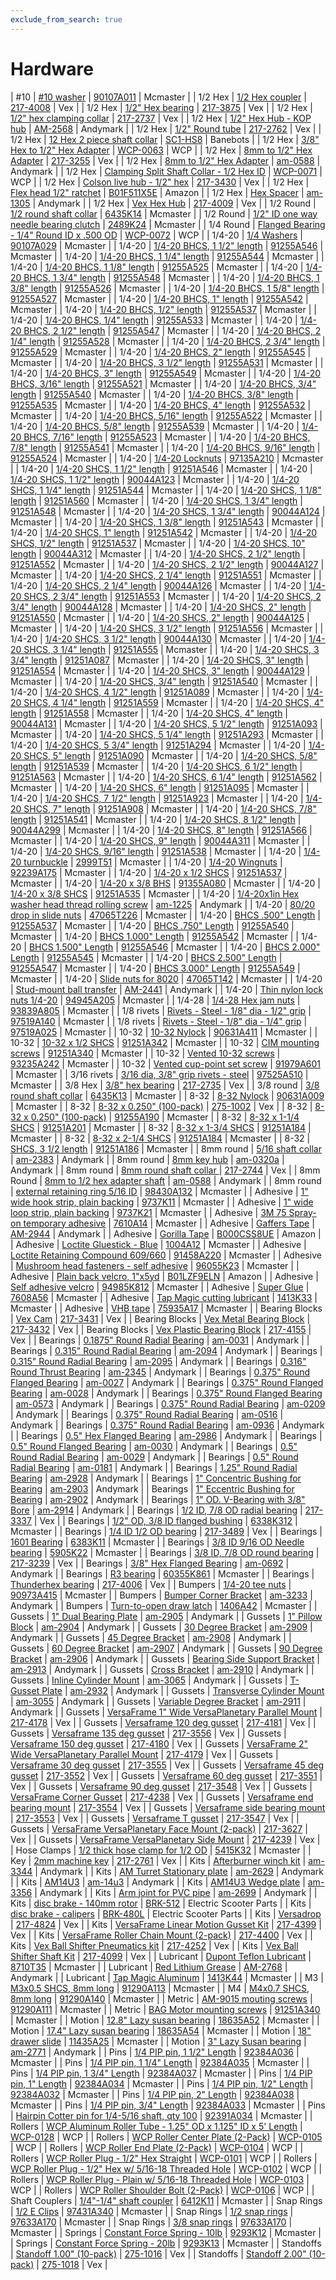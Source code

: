 ```yaml
---
exclude_from_search: true
---
```


# Hardware

| #10 | [#10 washer](https://jgermita.github.io/frc-parts/parts/00827.html) | [90107A011](https://www.mcmaster.com/#90107A011) | Mcmaster |
| 1/2 Hex | [1/2 Hex coupler](https://jgermita.github.io/frc-parts/parts/00174.html) | [217-4008](http://www.vexrobotics.com/217-4008.html) | Vex |
| 1/2 Hex | [1/2" Hex bearing](https://jgermita.github.io/frc-parts/parts/00175.html) | [217-3875](http://www.vexrobotics.com/vexpro/hardware/bearings.html) | Vex |
| 1/2 Hex | [1/2" hex clamping collar](https://jgermita.github.io/frc-parts/parts/00176.html) | [217-2737](http://www.vexrobotics.com/vexpro/hardware/shaft-collars.html) | Vex |
| 1/2 Hex | [1/2" Hex Hub - KOP hub](https://jgermita.github.io/frc-parts/parts/00177.html) | [AM-2568](http://www.andymark.com/product-p/am-2568.htm) | Andymark |
| 1/2 Hex | [1/2" Round tube](https://jgermita.github.io/frc-parts/parts/00178.html) | [217-2762](http://www.vexrobotics.com/vexpro/motion/shaft-stock.html) | Vex |
| 1/2 Hex | [12 Hex 2 piece shaft collar](https://jgermita.github.io/frc-parts/parts/00823.html) | [SC1-HS8](http://www.banebots.com/product/SC1-HS8.html) | Banebots |
| 1/2 Hex | [3/8" Hex to 1/2" Hex Adapter](https://jgermita.github.io/frc-parts/parts/01039.html) | [WCP-0063](http://www.wcproducts.net/WCP-0063) | WCP |
| 1/2 Hex | [8mm to 1/2" Hex Adapter](https://jgermita.github.io/frc-parts/parts/00942.html) | [217-3255](http://www.vexrobotics.com/vexpro/hardware/217-3255.html) | Vex |
| 1/2 Hex | [8mm to 1/2" Hex Adapter](https://jgermita.github.io/frc-parts/parts/00943.html) | [am-0588](http://www.andymark.com/8mm-Keyed-Bore-1-2-Inch-Hex-Adapter-p/am-0588.htm) | Andymark |
| 1/2 Hex | [Clamping Split Shaft Collar - 1/2  Hex ID](https://jgermita.github.io/frc-parts/parts/01047.html) | [WCP-0071](http://www.wcproducts.net/WCP-0071) | WCP |
| 1/2 Hex | [Colson live hub - 1/2" hex](https://jgermita.github.io/frc-parts/parts/00180.html) | [217-3430](http://www.vexrobotics.com/vexpro/motion/wheels-and-hubs/colsonhubs-g.html) | Vex |
| 1/2 Hex | [Flex head 1/2" ratchet](https://jgermita.github.io/frc-parts/parts/01010.html) | [B01F511X5E](https://www.amazon.com/gp/product/B01F511X5E/ref=oh_aui_detailpage_o03_s02?ie=UTF8&psc=1) | Amazon |
| 1/2 Hex | [Hex Spacer](https://jgermita.github.io/frc-parts/parts/00882.html) | [am-1305](http://www.andymark.com/product-p/am-1305.htm) | Andymark |
| 1/2 Hex | [Vex Hex Hub](https://jgermita.github.io/frc-parts/parts/00181.html) | [217-4009](http://www.vexrobotics.com/vexpro/motion/wheels-and-hubs/versahubs.html) | Vex |
| 1/2 Round | [1/2 round shaft collar](https://jgermita.github.io/frc-parts/parts/00182.html) | [6435K14](https://www.mcmaster.com/#6435K14) | Mcmaster |
| 1/2 Round | [1/2" ID one way needle bearing clutch](https://jgermita.github.io/frc-parts/parts/01015.html) | [2489K24](https://www.mcmaster.com/#2489K24) | Mcmaster |
| 1/4 Round | [Flanged Bearing - 1/4"  Round ID x .500 OD](https://jgermita.github.io/frc-parts/parts/01048.html) | [WCP-0072](http://www.wcproducts.net/WCP-0072) | WCP |
| 1/4-20 | [1/4 Washers](https://jgermita.github.io/frc-parts/parts/00183.html) | [90107A029](https://www.mcmaster.com/#90107A029) | Mcmaster |
| 1/4-20 | [1/4-20 BHCS, 1 1/2" length](https://jgermita.github.io/frc-parts/parts/00184.html) | [91255A546](https://www.mcmaster.com/#91255A546) | Mcmaster |
| 1/4-20 | [1/4-20 BHCS, 1 1/4" length](https://jgermita.github.io/frc-parts/parts/00185.html) | [91255A544](https://www.mcmaster.com/#91255A544) | Mcmaster |
| 1/4-20 | [1/4-20 BHCS, 1 1/8" length](https://jgermita.github.io/frc-parts/parts/00186.html) | [91255A525](https://www.mcmaster.com/#91255A525) | Mcmaster |
| 1/4-20 | [1/4-20 BHCS, 1 3/4" length](https://jgermita.github.io/frc-parts/parts/00187.html) | [91255A548](https://www.mcmaster.com/#91255A548) | Mcmaster |
| 1/4-20 | [1/4-20 BHCS, 1 3/8" length](https://jgermita.github.io/frc-parts/parts/00188.html) | [91255A526](https://www.mcmaster.com/#91255A526) | Mcmaster |
| 1/4-20 | [1/4-20 BHCS, 1 5/8" length](https://jgermita.github.io/frc-parts/parts/00189.html) | [91255A527](https://www.mcmaster.com/#91255A527) | Mcmaster |
| 1/4-20 | [1/4-20 BHCS, 1" length](https://jgermita.github.io/frc-parts/parts/00190.html) | [91255A542](https://www.mcmaster.com/#91255A542) | Mcmaster |
| 1/4-20 | [1/4-20 BHCS, 1/2" length](https://jgermita.github.io/frc-parts/parts/00191.html) | [91255A537](https://www.mcmaster.com/#91255A537) | Mcmaster |
| 1/4-20 | [1/4-20 BHCS, 1/4" length](https://jgermita.github.io/frc-parts/parts/00192.html) | [91255A533](https://www.mcmaster.com/#91255A533) | Mcmaster |
| 1/4-20 | [1/4-20 BHCS, 2 1/2" length](https://jgermita.github.io/frc-parts/parts/00193.html) | [91255A547](https://www.mcmaster.com/#91255A547) | Mcmaster |
| 1/4-20 | [1/4-20 BHCS, 2 1/4" length](https://jgermita.github.io/frc-parts/parts/00194.html) | [91255A528](https://www.mcmaster.com/#91255A528) | Mcmaster |
| 1/4-20 | [1/4-20 BHCS, 2 3/4" length](https://jgermita.github.io/frc-parts/parts/00195.html) | [91255A529](https://www.mcmaster.com/#91255A529) | Mcmaster |
| 1/4-20 | [1/4-20 BHCS, 2" length](https://jgermita.github.io/frc-parts/parts/00196.html) | [91255A545](https://www.mcmaster.com/#91255A545) | Mcmaster |
| 1/4-20 | [1/4-20 BHCS, 3 1/2" length](https://jgermita.github.io/frc-parts/parts/00197.html) | [91255A531](https://www.mcmaster.com/#91255A531) | Mcmaster |
| 1/4-20 | [1/4-20 BHCS, 3" length](https://jgermita.github.io/frc-parts/parts/00198.html) | [91255A549](https://www.mcmaster.com/#91255A549) | Mcmaster |
| 1/4-20 | [1/4-20 BHCS, 3/16" length](https://jgermita.github.io/frc-parts/parts/00199.html) | [91255A521](https://www.mcmaster.com/#91255A521) | Mcmaster |
| 1/4-20 | [1/4-20 BHCS, 3/4" length](https://jgermita.github.io/frc-parts/parts/00200.html) | [91255A540](https://www.mcmaster.com/#91255A540) | Mcmaster |
| 1/4-20 | [1/4-20 BHCS, 3/8" length](https://jgermita.github.io/frc-parts/parts/00201.html) | [91255A535](https://www.mcmaster.com/#91255A535) | Mcmaster |
| 1/4-20 | [1/4-20 BHCS, 4" length](https://jgermita.github.io/frc-parts/parts/00202.html) | [91255A532](https://www.mcmaster.com/#91255A532) | Mcmaster |
| 1/4-20 | [1/4-20 BHCS, 5/16" length](https://jgermita.github.io/frc-parts/parts/00203.html) | [91255A522](https://www.mcmaster.com/#91255A522) | Mcmaster |
| 1/4-20 | [1/4-20 BHCS, 5/8" length](https://jgermita.github.io/frc-parts/parts/00204.html) | [91255A539](https://www.mcmaster.com/#91255A539) | Mcmaster |
| 1/4-20 | [1/4-20 BHCS, 7/16" length](https://jgermita.github.io/frc-parts/parts/00205.html) | [91255A523](https://www.mcmaster.com/#91255A523) | Mcmaster |
| 1/4-20 | [1/4-20 BHCS, 7/8" length](https://jgermita.github.io/frc-parts/parts/00206.html) | [91255A541](https://www.mcmaster.com/#91255A541) | Mcmaster |
| 1/4-20 | [1/4-20 BHCS, 9/16" length](https://jgermita.github.io/frc-parts/parts/00207.html) | [91255A524](https://www.mcmaster.com/#91255A524) | Mcmaster |
| 1/4-20 | [1/4-20 Locknuts](https://jgermita.github.io/frc-parts/parts/00208.html) | [97135A210](https://www.mcmaster.com/#97135A210) | Mcmaster |
| 1/4-20 | [1/4-20 SHCS, 1 1/2" length](https://jgermita.github.io/frc-parts/parts/00209.html) | [91251A546](https://www.mcmaster.com/#91251A546) | Mcmaster |
| 1/4-20 | [1/4-20 SHCS, 1 1/2" length](https://jgermita.github.io/frc-parts/parts/00210.html) | [90044A123](https://www.mcmaster.com/#90044A123) | Mcmaster |
| 1/4-20 | [1/4-20 SHCS, 1 1/4" length](https://jgermita.github.io/frc-parts/parts/00211.html) | [91251A544](https://www.mcmaster.com/#91251A544) | Mcmaster |
| 1/4-20 | [1/4-20 SHCS, 1 1/8" length](https://jgermita.github.io/frc-parts/parts/00212.html) | [91251A560](https://www.mcmaster.com/#91251A560) | Mcmaster |
| 1/4-20 | [1/4-20 SHCS, 1 3/4" length](https://jgermita.github.io/frc-parts/parts/00213.html) | [91251A548](https://www.mcmaster.com/#91251A548) | Mcmaster |
| 1/4-20 | [1/4-20 SHCS, 1 3/4" length](https://jgermita.github.io/frc-parts/parts/00214.html) | [90044A124](https://www.mcmaster.com/#90044A124) | Mcmaster |
| 1/4-20 | [1/4-20 SHCS, 1 3/8" length](https://jgermita.github.io/frc-parts/parts/00215.html) | [91251A543](https://www.mcmaster.com/#91251A543) | Mcmaster |
| 1/4-20 | [1/4-20 SHCS, 1" length](https://jgermita.github.io/frc-parts/parts/00216.html) | [91251A542](https://www.mcmaster.com/#91251A542) | Mcmaster |
| 1/4-20 | [1/4-20 SHCS, 1/2" length](https://jgermita.github.io/frc-parts/parts/00217.html) | [91251A537](https://www.mcmaster.com/#91251A537) | Mcmaster |
| 1/4-20 | [1/4-20 SHCS, 10" length](https://jgermita.github.io/frc-parts/parts/00218.html) | [90044A312](https://www.mcmaster.com/#90044A312) | Mcmaster |
| 1/4-20 | [1/4-20 SHCS, 2 1/2" length](https://jgermita.github.io/frc-parts/parts/00219.html) | [91251A552](https://www.mcmaster.com/#91251A552) | Mcmaster |
| 1/4-20 | [1/4-20 SHCS, 2 1/2" length](https://jgermita.github.io/frc-parts/parts/00220.html) | [90044A127](https://www.mcmaster.com/#90044A127) | Mcmaster |
| 1/4-20 | [1/4-20 SHCS, 2 1/4" length](https://jgermita.github.io/frc-parts/parts/00221.html) | [91251A551](https://www.mcmaster.com/#91251A551) | Mcmaster |
| 1/4-20 | [1/4-20 SHCS, 2 1/4" length](https://jgermita.github.io/frc-parts/parts/00222.html) | [90044A126](https://www.mcmaster.com/#90044A126) | Mcmaster |
| 1/4-20 | [1/4-20 SHCS, 2 3/4" length](https://jgermita.github.io/frc-parts/parts/00223.html) | [91251A553](https://www.mcmaster.com/#91251A553) | Mcmaster |
| 1/4-20 | [1/4-20 SHCS, 2 3/4" length](https://jgermita.github.io/frc-parts/parts/00224.html) | [90044A128](https://www.mcmaster.com/#90044A128) | Mcmaster |
| 1/4-20 | [1/4-20 SHCS, 2" length](https://jgermita.github.io/frc-parts/parts/00225.html) | [91251A550](https://www.mcmaster.com/#91251A550) | Mcmaster |
| 1/4-20 | [1/4-20 SHCS, 2" length](https://jgermita.github.io/frc-parts/parts/00226.html) | [90044A125](https://www.mcmaster.com/#90044A125) | Mcmaster |
| 1/4-20 | [1/4-20 SHCS, 3 1/2" length](https://jgermita.github.io/frc-parts/parts/00227.html) | [91251A556](https://www.mcmaster.com/#91251A556) | Mcmaster |
| 1/4-20 | [1/4-20 SHCS, 3 1/2" length](https://jgermita.github.io/frc-parts/parts/00228.html) | [90044A130](https://www.mcmaster.com/#90044A130) | Mcmaster |
| 1/4-20 | [1/4-20 SHCS, 3 1/4" length](https://jgermita.github.io/frc-parts/parts/00229.html) | [91251A555](https://www.mcmaster.com/#91251A555) | Mcmaster |
| 1/4-20 | [1/4-20 SHCS, 3 3/4" length](https://jgermita.github.io/frc-parts/parts/00230.html) | [91251A087](https://www.mcmaster.com/#91251A087) | Mcmaster |
| 1/4-20 | [1/4-20 SHCS, 3" length](https://jgermita.github.io/frc-parts/parts/00231.html) | [91251A554](https://www.mcmaster.com/#91251A554) | Mcmaster |
| 1/4-20 | [1/4-20 SHCS, 3" length](https://jgermita.github.io/frc-parts/parts/00232.html) | [90044A129](https://www.mcmaster.com/#90044A129) | Mcmaster |
| 1/4-20 | [1/4-20 SHCS, 3/4" length](https://jgermita.github.io/frc-parts/parts/00233.html) | [91251A540](https://www.mcmaster.com/#91251A540) | Mcmaster |
| 1/4-20 | [1/4-20 SHCS, 4 1/2" length](https://jgermita.github.io/frc-parts/parts/00234.html) | [91251A089](https://www.mcmaster.com/#91251A089) | Mcmaster |
| 1/4-20 | [1/4-20 SHCS, 4 1/4" length](https://jgermita.github.io/frc-parts/parts/00235.html) | [91251A559](https://www.mcmaster.com/#91251A559) | Mcmaster |
| 1/4-20 | [1/4-20 SHCS, 4" length](https://jgermita.github.io/frc-parts/parts/00236.html) | [91251A558](https://www.mcmaster.com/#91251A558) | Mcmaster |
| 1/4-20 | [1/4-20 SHCS, 4" length](https://jgermita.github.io/frc-parts/parts/00237.html) | [90044A131](https://www.mcmaster.com/#90044A131) | Mcmaster |
| 1/4-20 | [1/4-20 SHCS, 5 1/2" length](https://jgermita.github.io/frc-parts/parts/00238.html) | [91251A093](https://www.mcmaster.com/#91251A093) | Mcmaster |
| 1/4-20 | [1/4-20 SHCS, 5 1/4" length](https://jgermita.github.io/frc-parts/parts/00239.html) | [91251A293](https://www.mcmaster.com/#91251A293) | Mcmaster |
| 1/4-20 | [1/4-20 SHCS, 5 3/4" length](https://jgermita.github.io/frc-parts/parts/00240.html) | [91251A294](https://www.mcmaster.com/#91251A294) | Mcmaster |
| 1/4-20 | [1/4-20 SHCS, 5" length](https://jgermita.github.io/frc-parts/parts/00241.html) | [91251A090](https://www.mcmaster.com/#91251A090) | Mcmaster |
| 1/4-20 | [1/4-20 SHCS, 5/8" length](https://jgermita.github.io/frc-parts/parts/00242.html) | [91251A539](https://www.mcmaster.com/#91251A539) | Mcmaster |
| 1/4-20 | [1/4-20 SHCS, 6 1/2" length](https://jgermita.github.io/frc-parts/parts/00243.html) | [91251A563](https://www.mcmaster.com/#91251A563) | Mcmaster |
| 1/4-20 | [1/4-20 SHCS, 6 1/4" length](https://jgermita.github.io/frc-parts/parts/00244.html) | [91251A562](https://www.mcmaster.com/#91251A562) | Mcmaster |
| 1/4-20 | [1/4-20 SHCS, 6" length](https://jgermita.github.io/frc-parts/parts/00245.html) | [91251A095](https://www.mcmaster.com/#91251A095) | Mcmaster |
| 1/4-20 | [1/4-20 SHCS, 7 1/2" length](https://jgermita.github.io/frc-parts/parts/00246.html) | [91251A923](https://www.mcmaster.com/#91251A923) | Mcmaster |
| 1/4-20 | [1/4-20 SHCS, 7" length](https://jgermita.github.io/frc-parts/parts/00247.html) | [91251A908](https://www.mcmaster.com/#91251A908) | Mcmaster |
| 1/4-20 | [1/4-20 SHCS, 7/8" length](https://jgermita.github.io/frc-parts/parts/00248.html) | [91251A541](https://www.mcmaster.com/#91251A541) | Mcmaster |
| 1/4-20 | [1/4-20 SHCS, 8 1/2" length](https://jgermita.github.io/frc-parts/parts/00249.html) | [90044A299](https://www.mcmaster.com/#90044A299) | Mcmaster |
| 1/4-20 | [1/4-20 SHCS, 8" length](https://jgermita.github.io/frc-parts/parts/00250.html) | [91251A566](https://www.mcmaster.com/#91251A566) | Mcmaster |
| 1/4-20 | [1/4-20 SHCS, 9" length](https://jgermita.github.io/frc-parts/parts/00251.html) | [90044A311](https://www.mcmaster.com/#90044A311) | Mcmaster |
| 1/4-20 | [1/4-20 SHCS, 9/16" length](https://jgermita.github.io/frc-parts/parts/00252.html) | [91251A538](https://www.mcmaster.com/#91251A538) | Mcmaster |
| 1/4-20 | [1/4-20 turnbuckle](https://jgermita.github.io/frc-parts/parts/00253.html) | [2999T51](https://www.mcmaster.com/#2999T51) | Mcmaster |
| 1/4-20 | [1/4-20 Wingnuts](https://jgermita.github.io/frc-parts/parts/00254.html) | [92239A175](https://www.mcmaster.com/#92239A175) | Mcmaster |
| 1/4-20 | [1/4-20 x 1/2 SHCS](https://jgermita.github.io/frc-parts/parts/00255.html) | [91251A537](https://www.mcmaster.com/#91251A537) | Mcmaster |
| 1/4-20 | [1/4-20 x 3/8 BHS](https://jgermita.github.io/frc-parts/parts/00256.html) | [91355A080](https://www.mcmaster.com/#91355A080) | Mcmaster |
| 1/4-20 | [1/4-20 x 3/8 SHCS](https://jgermita.github.io/frc-parts/parts/00257.html) | [91251A535](https://www.mcmaster.com/#91251A535) | Mcmaster |
| 1/4-20 | [1/4-20x1in Hex washer head thread rolling screw](https://jgermita.github.io/frc-parts/parts/00258.html) | [am-1225](http://www.andymark.com/product-p/am-1225.htm) | Andymark |
| 1/4-20 | [80/20 drop in slide nuts](https://jgermita.github.io/frc-parts/parts/00259.html) | [47065T226](https://www.mcmaster.com/#47065T226) | Mcmaster |
| 1/4-20 | [BHCS .500" Length](https://jgermita.github.io/frc-parts/parts/00260.html) | [91255A537](https://www.mcmaster.com/#91255A537) | Mcmaster |
| 1/4-20 | [BHCS .750" Length](https://jgermita.github.io/frc-parts/parts/00261.html) | [91255A540](https://www.mcmaster.com/#91255A540) | Mcmaster |
| 1/4-20 | [BHCS 1.000" Length](https://jgermita.github.io/frc-parts/parts/00262.html) | [91255A542](https://www.mcmaster.com/#91255A542) | Mcmaster |
| 1/4-20 | [BHCS 1.500" Length](https://jgermita.github.io/frc-parts/parts/00263.html) | [91255A546](https://www.mcmaster.com/#91255A546) | Mcmaster |
| 1/4-20 | [BHCS 2.000" Length](https://jgermita.github.io/frc-parts/parts/00264.html) | [91255A545](https://www.mcmaster.com/#91255A545) | Mcmaster |
| 1/4-20 | [BHCS 2.500" Length](https://jgermita.github.io/frc-parts/parts/00265.html) | [91255A547](https://www.mcmaster.com/#91255A547) | Mcmaster |
| 1/4-20 | [BHCS 3.000" Length](https://jgermita.github.io/frc-parts/parts/00266.html) | [91255A549](https://www.mcmaster.com/#91255A549) | Mcmaster |
| 1/4-20 | [Slide nuts for 8020](https://jgermita.github.io/frc-parts/parts/00267.html) | [47065T142](https://www.mcmaster.com/#47065T142) | Mcmaster |
| 1/4-20 | [Stud-mount ball transfer](https://jgermita.github.io/frc-parts/parts/00268.html) | [AM-2441](http://www.andymark.com/product-p/am-2441.htm) | Andymark |
| 1/4-20 | [Thin nylon lock nuts 1/4-20](https://jgermita.github.io/frc-parts/parts/00269.html) | [94945A205](https://www.mcmaster.com/#94945A205) | Mcmaster |
| 1/4-28 | [1/4-28 Hex jam nuts](https://jgermita.github.io/frc-parts/parts/00897.html) | [93839A805](https://www.mcmaster.com/#93839A805) | Mcmaster |
| 1/8 rivets | [Rivets - Steel - 1/8" dia - 1/2" grip](https://jgermita.github.io/frc-parts/parts/00270.html) | [97519A140](https://www.mcmaster.com/#97519A140) | Mcmaster |
| 1/8 rivets | [Rivets - Steel - 1/8" dia - 1/4" grip](https://jgermita.github.io/frc-parts/parts/00271.html) | [97519A025](https://www.mcmaster.com/#97519A025) | Mcmaster |
| 10-32 | [10-32 Nylock](https://jgermita.github.io/frc-parts/parts/00997.html) | [90631A411](https://www.mcmaster.com/#90631A411) | Mcmaster |
| 10-32 | [10-32 x 1/2 SHCS](https://jgermita.github.io/frc-parts/parts/00272.html) | [91251A342](https://www.mcmaster.com/#91251A342) | Mcmaster |
| 10-32 | [CIM mounting screws](https://jgermita.github.io/frc-parts/parts/00273.html) | [91251A340](https://www.mcmaster.com/#91251A340) | Mcmaster |
| 10-32 | [Vented 10-32 screws](https://jgermita.github.io/frc-parts/parts/00274.html) | [93235A242](https://www.mcmaster.com/#93235A242) | Mcmaster |
| 10-32 | [Vented cup-point set screw](https://jgermita.github.io/frc-parts/parts/01018.html) | [91979A601](https://www.mcmaster.com/#91979A601) | Mcmaster |
| 3/16 rivets | [3/16 dia, 3/8" grip rivets - steel](https://jgermita.github.io/frc-parts/parts/00275.html) | [97525A510](https://www.mcmaster.com/#97525A510) | Mcmaster |
| 3/8 Hex | [3/8" hex bearing](https://jgermita.github.io/frc-parts/parts/00276.html) | [217-2735](http://www.vexrobotics.com/vexpro/hardware/bearings.html) | Vex |
| 3/8 round | [3/8 round shaft collar](https://jgermita.github.io/frc-parts/parts/00277.html) | [6435K13](https://www.mcmaster.com/#6435K13) | Mcmaster |
| 8-32 | [8-32 Nylock](https://jgermita.github.io/frc-parts/parts/00998.html) | [90631A009](https://www.mcmaster.com/#90631A009) | Mcmaster |
| 8-32 | [8-32 x 0.250" (100-pack)](https://jgermita.github.io/frc-parts/parts/00278.html) | [275-1002](http://www.vexrobotics.com/all-screws.html) | Vex |
| 8-32 | [8-32 x 0.250" (100-pack)](https://jgermita.github.io/frc-parts/parts/00279.html) | [91255A190](https://www.mcmaster.com/#91255A190) | Mcmaster |
| 8-32 | [8-32 x 1-1/4 SHCS](https://jgermita.github.io/frc-parts/parts/00280.html) | [91251A201](https://www.mcmaster.com/#91251A201) | Mcmaster |
| 8-32 | [8-32 x 1-3/4 SHCS](https://jgermita.github.io/frc-parts/parts/00281.html) | [91251A184](https://www.mcmaster.com/#91251A184) | Mcmaster |
| 8-32 | [8-32 x 2-1/4 SHCS](https://jgermita.github.io/frc-parts/parts/00282.html) | [91251A184](https://www.mcmaster.com/#91251A184) | Mcmaster |
| 8-32 | [SHCS, 3 1/2 length](https://jgermita.github.io/frc-parts/parts/00992.html) | [91251A186](https://www.mcmaster.com/#91251A186) | Mcmaster |
| 8mm round | [5/16 shaft collar](https://jgermita.github.io/frc-parts/parts/00283.html) | [am-2383](http://www.andymark.com/product-p/am-2383.htm) | Andymark |
| 8mm round | [8mm key hub](https://jgermita.github.io/frc-parts/parts/00284.html) | [am-0320a](http://www.andymark.com/Hub-p/am-0320a.htm) | Andymark |
| 8mm round | [8mm round shaft collar ](https://jgermita.github.io/frc-parts/parts/00285.html) | [217-2744](http://www.vexrobotics.com/shaft-collars.html) | Vex |
| 8mm Round | [8mm to 1/2 hex adapter shaft](https://jgermita.github.io/frc-parts/parts/00286.html) | [am-0588](http://www.andymark.com/product-p/am-0588.htm) | Andymark |
| 8mm round | [external retaining ring 5/16 ID](https://jgermita.github.io/frc-parts/parts/00287.html) | [98430A132](https://www.mcmaster.com/#98430A132) | Mcmaster |
| Adhesive | [1" wide hook strip, plain backing](https://jgermita.github.io/frc-parts/parts/00292.html) | [9737K11](https://www.mcmaster.com/#9737K11) | Mcmaster |
| Adhesive | [1" wide loop strip, plain backing](https://jgermita.github.io/frc-parts/parts/00293.html) | [9737K21](https://www.mcmaster.com/#9737K21) | Mcmaster |
| Adhesive | [3M 75 Spray-on temporary adhesive](https://jgermita.github.io/frc-parts/parts/00933.html) | [7610A14](https://www.mcmaster.com/#7610A14) | Mcmaster |
| Adhesive | [Gaffers Tape](https://jgermita.github.io/frc-parts/parts/00288.html) | [AM-2944](http://www.andymark.com/product-p/am-tape.htm?1=1&CartID=0) | Andymark |
| Adhesive | [Gorilla Tape](https://jgermita.github.io/frc-parts/parts/00289.html) | [B000CSS8UE](http://www.amazon.com/Black-Gorilla-Tape-1-88-Roll/dp/B000CSS8UE/ref=sr_1_1?ie=UTF8&qid=1446016170&sr=8-1&keywords=gorilla+tape) | Amazon |
| Adhesive | [Loctite Gluestick - Blue](https://jgermita.github.io/frc-parts/parts/00290.html) | [1004A12](https://www.mcmaster.com/#1004A12) | Mcmaster |
| Adhesive | [Loctite Retaining Compound 609/660](https://jgermita.github.io/frc-parts/parts/00291.html) | [91458A220](https://www.mcmaster.com/#91458A220) | Mcmaster |
| Adhesive | [Mushroom head fasteners - self adhesive](https://jgermita.github.io/frc-parts/parts/00900.html) | [96055K23](https://www.mcmaster.com/#96055K23) | Mcmaster |
| Adhesive | [Plain back velcro, 1"x5yd](https://jgermita.github.io/frc-parts/parts/01008.html) | [B01LZF9ELN](https://www.amazon.com/gp/product/B01LZF9ELN/ref=oh_aui_detailpage_o00_s00?ie=UTF8&psc=1) | Amazon |
| Adhesive | [Self adhesive velcro](https://jgermita.github.io/frc-parts/parts/00877.html) | [94985K812](https://www.mcmaster.com/#94985K812) | Mcmaster |
| Adhesive | [Super Glue](https://jgermita.github.io/frc-parts/parts/00294.html) | [7608A56](https://www.mcmaster.com/#7608A56) | Mcmaster |
| Adhesive | [Tap Magic cutting lubricant](https://jgermita.github.io/frc-parts/parts/00295.html) | [1413K33](https://www.mcmaster.com/#1413K33) | Mcmaster |
| Adhesive | [VHB tape](https://jgermita.github.io/frc-parts/parts/00296.html) | [75935A17](https://www.mcmaster.com/#75935A17) | Mcmaster |
| Bearing Blocks | [Vex Cam](https://jgermita.github.io/frc-parts/parts/00297.html) | [217-3431](http://www.vexrobotics.com/vexpro/all/bearingblocks-g.html) | Vex |
| Bearing Blocks | [Vex Metal Bearing Block](https://jgermita.github.io/frc-parts/parts/00298.html) | [217-3432](http://www.vexrobotics.com/vexpro/all/bearingblocks-g.html) | Vex |
| Bearing Blocks | [Vex Plastic Bearing Block](https://jgermita.github.io/frc-parts/parts/00299.html) | [217-4155](http://www.vexrobotics.com/vexpro/all/bearingblocks-g.html) | Vex |
| Bearings | [0.1875" Round Radial Bearing](https://jgermita.github.io/frc-parts/parts/00853.html) | [am-0031](http://www.andymark.com/Bearings-s/239.htm) | Andymark |
| Bearings | [0.315" Round Radial Bearing](https://jgermita.github.io/frc-parts/parts/00860.html) | [am-2094](http://www.andymark.com/Bearings-s/239.htm) | Andymark |
| Bearings | [0.315" Round Radial Bearing](https://jgermita.github.io/frc-parts/parts/00861.html) | [am-2095](http://www.andymark.com/Bearings-s/239.htm) | Andymark |
| Bearings | [0.316" Round Thrust Bearing](https://jgermita.github.io/frc-parts/parts/00862.html) | [am-2345](http://www.andymark.com/Bearings-s/239.htm) | Andymark |
| Bearings | [0.375" Round Flanged Bearing](https://jgermita.github.io/frc-parts/parts/00849.html) | [am-0027](http://www.andymark.com/Bearings-s/239.htm) | Andymark |
| Bearings | [0.375" Round Flanged Bearing](https://jgermita.github.io/frc-parts/parts/00850.html) | [am-0028](http://www.andymark.com/Bearings-s/239.htm) | Andymark |
| Bearings | [0.375" Round Flanged Bearing](https://jgermita.github.io/frc-parts/parts/00857.html) | [am-0573](http://www.andymark.com/Bearings-s/239.htm) | Andymark |
| Bearings | [0.375" Round Radial Bearing](https://jgermita.github.io/frc-parts/parts/00855.html) | [am-0209](http://www.andymark.com/Bearings-s/239.htm) | Andymark |
| Bearings | [0.375" Round Radial Bearing](https://jgermita.github.io/frc-parts/parts/00856.html) | [am-0516](http://www.andymark.com/Bearings-s/239.htm) | Andymark |
| Bearings | [0.375" Round Radial Bearing](https://jgermita.github.io/frc-parts/parts/00859.html) | [am-0936](http://www.andymark.com/Bearings-s/239.htm) | Andymark |
| Bearings | [0.5" Hex Flanged Bearing](https://jgermita.github.io/frc-parts/parts/00864.html) | [am-2986](http://www.andymark.com/Bearings-s/239.htm) | Andymark |
| Bearings | [0.5" Round Flanged Bearing](https://jgermita.github.io/frc-parts/parts/00852.html) | [am-0030](http://www.andymark.com/Bearings-s/239.htm) | Andymark |
| Bearings | [0.5" Round Radial Bearing](https://jgermita.github.io/frc-parts/parts/00851.html) | [am-0029](http://www.andymark.com/Bearings-s/239.htm) | Andymark |
| Bearings | [0.5" Round Radial Bearing](https://jgermita.github.io/frc-parts/parts/00854.html) | [am-0181](http://www.andymark.com/Bearings-s/239.htm) | Andymark |
| Bearings | [1.25" Round Radial Bearing](https://jgermita.github.io/frc-parts/parts/00863.html) | [am-2928](http://www.andymark.com/Bearings-s/239.htm) | Andymark |
| Bearings | [1" Concentric Bushing for Bearing](https://jgermita.github.io/frc-parts/parts/00301.html) | [am-2903](http://www.andymark.com/product-p/am-2903.htm) | Andymark |
| Bearings | [1" Eccentric Bushing for Bearing](https://jgermita.github.io/frc-parts/parts/00302.html) | [am-2902](http://www.andymark.com/product-p/am-2902.htm) | Andymark |
| Bearings | [1" OD. V-Bearing with 3/8" Bore](https://jgermita.github.io/frc-parts/parts/00303.html) | [am-2914](http://www.andymark.com/product-p/am-2914.htm) | Andymark |
| Bearings | [1/2 ID, 7/8 OD radial bearing](https://jgermita.github.io/frc-parts/parts/00840.html) | [217-3337](http://www.vexrobotics.com/vexpro/motion/bearings.html) | Vex |
| Bearings | [1/2" OD, 3/8 ID flanged bushing](https://jgermita.github.io/frc-parts/parts/00304.html) | [6338K312](https://www.mcmaster.com/#6338K312) | Mcmaster |
| Bearings | [1/4 ID 1/2 OD bearing](https://jgermita.github.io/frc-parts/parts/00300.html) | [217-3489](http://www.vexrobotics.com/vexpro/hardware/bearings.html) | Vex |
| Bearings | [1601 Bearing](https://jgermita.github.io/frc-parts/parts/00994.html) | [6383K11](https://www.mcmaster.com/#6383K11) | Mcmaster |
| Bearings | [3/8 ID 9/16 OD Needle bearing](https://jgermita.github.io/frc-parts/parts/00839.html) | [5905K22](https://www.mcmaster.com/#5905K22) | Mcmaster |
| Bearings | [3/8 ID, 7/8 OD round bearing](https://jgermita.github.io/frc-parts/parts/00305.html) | [217-3239](http://www.vexrobotics.com/vexpro/hardware/bearings.html) | Vex |
| Bearings | [3/8" Hex Flanged Bearing](https://jgermita.github.io/frc-parts/parts/00858.html) | [am-0692](http://www.andymark.com/Bearings-s/239.htm) | Andymark |
| Bearings | [R3 bearing](https://jgermita.github.io/frc-parts/parts/00993.html) | [60355K861](https://www.mcmaster.com/#60355K861) | Mcmaster |
| Bearings | [Thunderhex bearing](https://jgermita.github.io/frc-parts/parts/00306.html) | [217-4006](http://www.vexrobotics.com/vexpro/motion/bearings.html) | Vex |
| Bumpers | [1/4-20 tee nuts](https://jgermita.github.io/frc-parts/parts/00307.html) | [90973A415](https://www.mcmaster.com/#90973A415) | Mcmaster |
| Bumpers | [Bumper Corner Bracket](https://jgermita.github.io/frc-parts/parts/00931.html) | [am-3233](http://www.andymark.com/AM14U3-p/am-3233.htm) | Andymark |
| Bumpers | [Turn-to-open draw latch](https://jgermita.github.io/frc-parts/parts/00308.html) | [1406A42](https://www.mcmaster.com/#1406A42) | Mcmaster |
| Gussets | [1" Dual Bearing Plate](https://jgermita.github.io/frc-parts/parts/00309.html) | [am-2905](http://www.andymark.com/product-p/am-2905.htm) | Andymark |
| Gussets | [1" Pillow Block](https://jgermita.github.io/frc-parts/parts/00310.html) | [am-2904](http://www.andymark.com/product-p/am-2904.htm) | Andymark |
| Gussets | [30 Degree Bracket](https://jgermita.github.io/frc-parts/parts/00311.html) | [am-2909](http://www.andymark.com/product-p/am-2909.htm) | Andymark |
| Gussets | [45 Degree Bracket](https://jgermita.github.io/frc-parts/parts/00312.html) | [am-2908](http://www.andymark.com/product-p/am-2908.htm) | Andymark |
| Gussets | [60 Degree Bracket](https://jgermita.github.io/frc-parts/parts/00313.html) | [am-2907](http://www.andymark.com/product-p/am-2907.htm) | Andymark |
| Gussets | [90 Degree Bracket](https://jgermita.github.io/frc-parts/parts/00314.html) | [am-2906](http://www.andymark.com/product-p/am-2906.htm) | Andymark |
| Gussets | [Bearing Side Support Bracket](https://jgermita.github.io/frc-parts/parts/00315.html) | [am-2913](http://www.andymark.com/product-p/am-2913.htm) | Andymark |
| Gussets | [Cross Bracket](https://jgermita.github.io/frc-parts/parts/00316.html) | [am-2910](http://www.andymark.com/product-p/am-2910.htm) | Andymark |
| Gussets | [Inline Cylinder Mount](https://jgermita.github.io/frc-parts/parts/00317.html) | [am-3065](http://www.andymark.com/product-p/am-3065.htm) | Andymark |
| Gussets | [T-Gusset Plate](https://jgermita.github.io/frc-parts/parts/00318.html) | [am-2932](http://www.andymark.com/product-p/am-2932.htm) | Andymark |
| Gussets | [Transverse Cylinder Mount](https://jgermita.github.io/frc-parts/parts/00319.html) | [am-3055](http://www.andymark.com/product-p/am-3055.htm) | Andymark |
| Gussets | [Variable Degree Bracket](https://jgermita.github.io/frc-parts/parts/00320.html) | [am-2911](http://www.andymark.com/product-p/am-2911.htm) | Andymark |
| Gussets | [VersaFrame 1" Wide VersaPlanetary Parallel Mount](https://jgermita.github.io/frc-parts/parts/00321.html) | [217-4178](http://www.vexrobotics.com/vexpro/versaframe/versaframegussetsandmounts.html) | Vex |
| Gussets | [Versaframe 120 deg gusset](https://jgermita.github.io/frc-parts/parts/00322.html) | [217-4181](http://www.vexrobotics.com/vexpro/versaframe/versaframegussetsandmounts.html) | Vex |
| Gussets | [Versaframe 135 deg gusset](https://jgermita.github.io/frc-parts/parts/00323.html) | [217-3556](http://www.vexrobotics.com/vexpro/versaframe/versaframegussetsandmounts.html) | Vex |
| Gussets | [Versaframe 150 deg gusset](https://jgermita.github.io/frc-parts/parts/00324.html) | [217-4180](http://www.vexrobotics.com/vexpro/versaframe/versaframegussetsandmounts.html) | Vex |
| Gussets | [VersaFrame 2" Wide VersaPlanetary Parallel Mount](https://jgermita.github.io/frc-parts/parts/00325.html) | [217-4179](http://www.vexrobotics.com/vexpro/versaframe/versaframegussetsandmounts.html) | Vex |
| Gussets | [Versaframe 30 deg gusset](https://jgermita.github.io/frc-parts/parts/00326.html) | [217-3555](http://www.vexrobotics.com/vexpro/versaframe/versaframegussetsandmounts.html) | Vex |
| Gussets | [Versaframe 45 deg gusset](https://jgermita.github.io/frc-parts/parts/00327.html) | [217-3552](http://www.vexrobotics.com/vexpro/versaframe/versaframegussetsandmounts.html) | Vex |
| Gussets | [Versaframe 60 deg gusset](https://jgermita.github.io/frc-parts/parts/00328.html) | [217-3551](http://www.vexrobotics.com/vexpro/versaframe/versaframegussetsandmounts.html) | Vex |
| Gussets | [Versaframe 90 deg gusset](https://jgermita.github.io/frc-parts/parts/00329.html) | [217-3548](http://www.vexrobotics.com/vexpro/versaframe/versaframegussetsandmounts.html) | Vex |
| Gussets | [VersaFrame Corner Gusset](https://jgermita.github.io/frc-parts/parts/00330.html) | [217-4238](http://www.vexrobotics.com/vexpro/versaframe/versaframegussetsandmounts.html) | Vex |
| Gussets | [Versaframe end bearing mount](https://jgermita.github.io/frc-parts/parts/00331.html) | [217-3554](http://www.vexrobotics.com/vexpro/versaframe/versaframegussetsandmounts.html) | Vex |
| Gussets | [Versaframe side bearing mount](https://jgermita.github.io/frc-parts/parts/00332.html) | [217-3553](http://www.vexrobotics.com/vexpro/versaframe/versaframegussetsandmounts.html) | Vex |
| Gussets | [Versaframe T gusset](https://jgermita.github.io/frc-parts/parts/00333.html) | [217-3547](http://www.vexrobotics.com/vexpro/versaframe/versaframegussetsandmounts.html) | Vex |
| Gussets | [VersaFrame VersaPlanetary Face Mount (2-pack)](https://jgermita.github.io/frc-parts/parts/00334.html) | [217-3627](http://www.vexrobotics.com/vexpro/versaframe/versaframegussetsandmounts.html) | Vex |
| Gussets | [VersaFrame VersaPlanetary Side Mount](https://jgermita.github.io/frc-parts/parts/00335.html) | [217-4239](http://www.vexrobotics.com/vexpro/versaframe/versaframegussetsandmounts.html) | Vex |
| Hose Clamps | [1/2 thick hose clamp for 1/2 OD](https://jgermita.github.io/frc-parts/parts/00336.html) | [5415K32](https://www.mcmaster.com/#5415K32) | Mcmaster |
| Key | [2mm machine key](https://jgermita.github.io/frc-parts/parts/00337.html) | [217-2761](http://www.vexrobotics.com/217-2761.html) | Vex |
| Kits | [Afterburner winch kit](https://jgermita.github.io/frc-parts/parts/00338.html) | [am-3344](http://www.andymark.com/Afterburner-Winch-Kit-p/am-3344.htm) | Andymark |
| Kits | [AM Turret Stationary plate](https://jgermita.github.io/frc-parts/parts/00883.html) | [am-2629](http://www.andymark.com/product-p/am-2629.htm) | Andymark |
| Kits | [AM14U3](https://jgermita.github.io/frc-parts/parts/00339.html) | [am-14u3](http://www.andymark.com/AM14U3-p/am-14u3.htm) | Andymark |
| Kits | [AM14U3 Wedge plate](https://jgermita.github.io/frc-parts/parts/00880.html) | [am-3356](http://www.andymark.com/AM14U3-Wedge-Plate-p/am-3356.htm) | Andymark |
| Kits | [Arm joint for PVC pipe](https://jgermita.github.io/frc-parts/parts/00340.html) | [am-2699](http://www.andymark.com/product-p/am-2699.htm) | Andymark |
| Kits | [disc brake - 140mm rotor](https://jgermita.github.io/frc-parts/parts/00341.html) | [BRK-512](http://electricscooterparts.com/discbrakes.html#rotors) | Electric Scooter Parts |
| Kits | [disc brake - calipers](https://jgermita.github.io/frc-parts/parts/00342.html) | [BRK-480L](http://electricscooterparts.com/discbrakes.html) | Electric Scooter Parts |
| Kits | [Versadrop](https://jgermita.github.io/frc-parts/parts/00343.html) | [217-4824](http://www.vexrobotics.com/217-4824.html) | Vex |
| Kits | [VersaFrame Linear Motion Gusset Kit](https://jgermita.github.io/frc-parts/parts/00344.html) | [217-4399](http://www.vexrobotics.com/vexpro/versaframe/linear-motion.html) | Vex |
| Kits | [VersaFrame Roller Chain Mount (2-pack)](https://jgermita.github.io/frc-parts/parts/00345.html) | [217-4400](http://www.vexrobotics.com/vexpro/versaframe/linear-motion.html) | Vex |
| Kits | [Vex Ball Shifter Pneumatics kit](https://jgermita.github.io/frc-parts/parts/00901.html) | [217-4252](http://www.vexrobotics.com/vexpro/motion/gearboxes/3cimballshifter/217-4252.html) | Vex |
| Kits | [Vex Ball Shifter Shaft Kit](https://jgermita.github.io/frc-parts/parts/00902.html) | [217-4099](http://www.vexrobotics.com/vexpro/motion/gearboxes/3cimballshifter/217-4099.html) | Vex |
| Lubricant | [Dupont Teflon Lubricant](https://jgermita.github.io/frc-parts/parts/00346.html) | [8710T35](https://www.mcmaster.com/#8710T35) | Mcmaster |
| Lubricant | [Red Lithium Grease](https://jgermita.github.io/frc-parts/parts/00347.html) | [AM-2768](http://www.andymark.com/product-p/am-2768.htm) | Andymark |
| Lubricant | [Tap Magic Aluminum](https://jgermita.github.io/frc-parts/parts/00988.html) | [1413K44](https://www.mcmaster.com/#1413K44) | Mcmaster |
| M3 | [M3x0.5 SHCS, 8mm long](https://jgermita.github.io/frc-parts/parts/00894.html) | [91290A113](https://www.mcmaster.com/#91290A113) | Mcmaster |
| M4 | [M4x0.7 SHCS, 8mm long](https://jgermita.github.io/frc-parts/parts/00895.html) | [91290A140](https://www.mcmaster.com/#91290A140) | Mcmaster |
| Metric | [AM-9015 mouting screws](https://jgermita.github.io/frc-parts/parts/00348.html) | [91290A111](https://www.mcmaster.com/#91290A111) | Mcmaster |
| Metric | [BAG Motor mounting screws](https://jgermita.github.io/frc-parts/parts/00349.html) | [91251A340](https://www.mcmaster.com/#91251A340) | Mcmaster |
| Motion | [12.8" Lazy susan bearing](https://jgermita.github.io/frc-parts/parts/00832.html) | [18635A52](https://www.mcmaster.com/#18635A52) | Mcmaster |
| Motion | [17.4" Lazy susan bearing](https://jgermita.github.io/frc-parts/parts/00833.html) | [18635A54](https://www.mcmaster.com/#18635A54) | Mcmaster |
| Motion | [18" drawer slide](https://jgermita.github.io/frc-parts/parts/00869.html) | [11435A25](https://www.mcmaster.com/#11435A25) | Mcmaster |
| Motion | [3" Lazy Susan bearing](https://jgermita.github.io/frc-parts/parts/00884.html) | [am-2771](http://www.andymark.com/product-p/am-2771.htm) | Andymark |
| Pins | [1/4 PIP pin, 1 1/2" Length](https://jgermita.github.io/frc-parts/parts/00350.html) | [92384A036](https://www.mcmaster.com/#92384A036) | Mcmaster |
| Pins | [1/4 PIP pin, 1 1/4" Length](https://jgermita.github.io/frc-parts/parts/00351.html) | [92384A035](https://www.mcmaster.com/#92384A035) | Mcmaster |
| Pins | [1/4 PIP pin, 1 3/4" Length](https://jgermita.github.io/frc-parts/parts/00352.html) | [92384A037](https://www.mcmaster.com/#92384A037) | Mcmaster |
| Pins | [1/4 PIP pin, 1" Length](https://jgermita.github.io/frc-parts/parts/00353.html) | [92384A034](https://www.mcmaster.com/#92384A034) | Mcmaster |
| Pins | [1/4 PIP pin, 1/2" Length](https://jgermita.github.io/frc-parts/parts/00354.html) | [92384A032](https://www.mcmaster.com/#92384A032) | Mcmaster |
| Pins | [1/4 PIP pin, 2" Length](https://jgermita.github.io/frc-parts/parts/00355.html) | [92384A038](https://www.mcmaster.com/#92384A038) | Mcmaster |
| Pins | [1/4 PIP pin, 3/4" Length](https://jgermita.github.io/frc-parts/parts/00356.html) | [92384A033](https://www.mcmaster.com/#92384A033) | Mcmaster |
| Pins | [Hairpin Cotter pin for 1/4-5/16 shaft, qty 100](https://jgermita.github.io/frc-parts/parts/00357.html) | [92391A034](https://www.mcmaster.com/#92391A034) | Mcmaster |
| Rollers | [WCP Aluminum Roller Tube - 1.25" OD x 1.125" ID x 5' Length](https://jgermita.github.io/frc-parts/parts/01087.html) | [WCP-0128](http://www.wcproducts.net/WCP-0128) | WCP |
| Rollers | [WCP Roller Center Plate (2-Pack)](https://jgermita.github.io/frc-parts/parts/01066.html) | [WCP-0105](http://www.wcproducts.net/WCP-0105) | WCP |
| Rollers | [WCP Roller End Plate (2-Pack)](https://jgermita.github.io/frc-parts/parts/01065.html) | [WCP-0104](http://www.wcproducts.net/WCP-0104) | WCP |
| Rollers | [WCP Roller Plug - 1/2" Hex Straight](https://jgermita.github.io/frc-parts/parts/01062.html) | [WCP-0101](http://www.wcproducts.net/WCP-0101) | WCP |
| Rollers | [WCP Roller Plug - 1/2" Hex w/ 5/16-18 Threaded Hole](https://jgermita.github.io/frc-parts/parts/01063.html) | [WCP-0102](http://www.wcproducts.net/WCP-0102) | WCP |
| Rollers | [WCP Roller Plug - Plain w/ 5/16-18 Threaded Hole](https://jgermita.github.io/frc-parts/parts/01064.html) | [WCP-0103](http://www.wcproducts.net/WCP-0103) | WCP |
| Rollers | [WCP Roller Shoulder Bolt (2-Pack)](https://jgermita.github.io/frc-parts/parts/01067.html) | [WCP-0106](http://www.wcproducts.net/WCP-0106) | WCP |
| Shaft Couplers | [1/4"-1/4" shaft coupler](https://jgermita.github.io/frc-parts/parts/00358.html) | [6412K11](https://www.mcmaster.com/#6412K11) | Mcmaster |
| Snap Rings | [1/2 E Clips](https://jgermita.github.io/frc-parts/parts/00359.html) | [97431A340](https://www.mcmaster.com/#97431A340) | Mcmaster |
| Snap Rings | [1/2 snap rings](https://jgermita.github.io/frc-parts/parts/00360.html) | [97633A170](https://www.mcmaster.com/#97633A170) | Mcmaster |
| Snap Rings | [3/8 snap rings](https://jgermita.github.io/frc-parts/parts/00361.html) | [97633A170](https://www.mcmaster.com/#97633A170) | Mcmaster |
| Springs | [Constant Force Spring - 10lb](https://jgermita.github.io/frc-parts/parts/00362.html) | [9293K12](https://www.mcmaster.com/#9293K12) | Mcmaster |
| Springs | [Constant Force Spring - 20lb](https://jgermita.github.io/frc-parts/parts/00363.html) | [9293K13](https://www.mcmaster.com/#9293K13) | Mcmaster |
| Standoffs | [Standoff 1.00" (10-pack)](https://jgermita.github.io/frc-parts/parts/00364.html) | [275-1016](http://www.vexrobotics.com/standoffs-8-32.html) | Vex |
| Standoffs | [Standoff 2.00" (10-pack)](https://jgermita.github.io/frc-parts/parts/00365.html) | [275-1018](http://www.vexrobotics.com/standoffs-8-32.html) | Vex |